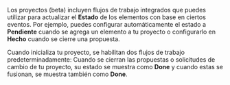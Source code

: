 Los proyectos (beta) incluyen flujos de trabajo integrados que puedes utilizar para actualizar el **Estado** de los elementos con base en ciertos eventos. Por ejemplo, puedes configurar automáticamente el estado a **Pendiente** cuando se agrega un elemento a tu proyecto o configurarlo en **Hecho** cuando se cierre una propuesta.

Cuando inicializa tu proyecto, se habilitan dos flujos de trabajo predeterminadamente: Cuando se cierran las propuestas o solicitudes de cambio de tu proyecto, su estado se muestra como **Done** y cuando estas se fusionan, se muestra también como **Done**.